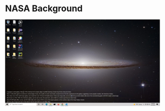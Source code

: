 NASA Background
================

![Sample Background](https://github.com/dorian-adams/Nasa_Background/blob/master/screen_shot.png)
